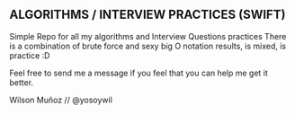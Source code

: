 ## **ALGORITHMS / INTERVIEW PRACTICES (SWIFT)**

Simple Repo for all my algorithms and Interview Questions practices
There is a combination of brute force and sexy big O notation results, is mixed, is practice :D

Feel free to send me a message if you feel that you can help me get it better.

Wilson Muñoz // @yosoywil
